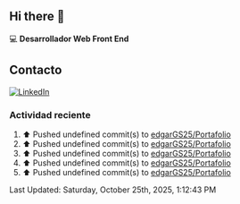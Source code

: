 ## Hi there 👋

:computer: **Desarrollador Web Front End**

## Contacto
[![LinkedIn](https://img.shields.io/badge/LinkedIn-0A66C2?style=for-the-badge&logo=linkedin&logoColor=white)](https://www.linkedin.com/in/edgar-garc%C3%ADa-a91898289/)

### Actividad reciente
<!--RECENT_ACTIVITY:start-->
1. ⬆️ Pushed undefined commit(s) to [edgarGS25/Portafolio](https://github.com/edgarGS25/Portafolio)<br>
2. ⬆️ Pushed undefined commit(s) to [edgarGS25/Portafolio](https://github.com/edgarGS25/Portafolio)<br>
3. ⬆️ Pushed undefined commit(s) to [edgarGS25/Portafolio](https://github.com/edgarGS25/Portafolio)<br>
4. ⬆️ Pushed undefined commit(s) to [edgarGS25/Portafolio](https://github.com/edgarGS25/Portafolio)<br>
5. ⬆️ Pushed undefined commit(s) to [edgarGS25/Portafolio](https://github.com/edgarGS25/Portafolio)<br>
<!--RECENT_ACTIVITY:end-->
<!--RECENT_ACTIVITY:last_update-->
Last Updated: Saturday, October 25th, 2025, 1:12:43 PM
<!--RECENT_ACTIVITY:last_update_end-->
